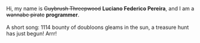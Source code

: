 Hi, my name is ~~Guybrush Threepwood~~ **Luciano Federico Pereira**, and I am a ~~wannabe pirate~~ **programmer**.<br><br>A short song: 1114 bounty of doubloons gleams in the sun, a treasure hunt has just begun! Arrr!
